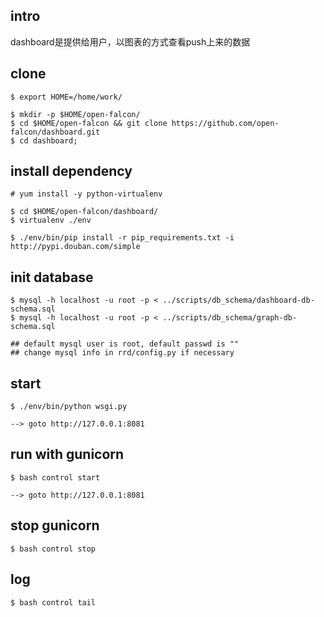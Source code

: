 ## intro

dashboard是提供给用户，以图表的方式查看push上来的数据


## clone

    $ export HOME=/home/work/

    $ mkdir -p $HOME/open-falcon/
    $ cd $HOME/open-falcon && git clone https://github.com/open-falcon/dashboard.git
    $ cd dashboard;

## install dependency

    # yum install -y python-virtualenv

    $ cd $HOME/open-falcon/dashboard/
    $ virtualenv ./env

    $ ./env/bin/pip install -r pip_requirements.txt -i http://pypi.douban.com/simple


## init database

    $ mysql -h localhost -u root -p < ../scripts/db_schema/dashboard-db-schema.sql
    $ mysql -h localhost -u root -p < ../scripts/db_schema/graph-db-schema.sql

    ## default mysql user is root, default passwd is ""
    ## change mysql info in rrd/config.py if necessary


## start

    $ ./env/bin/python wsgi.py

    --> goto http://127.0.0.1:8081


## run with gunicorn

    $ bash control start

    --> goto http://127.0.0.1:8081


## stop gunicorn

    $ bash control stop

## log

    $ bash control tail
